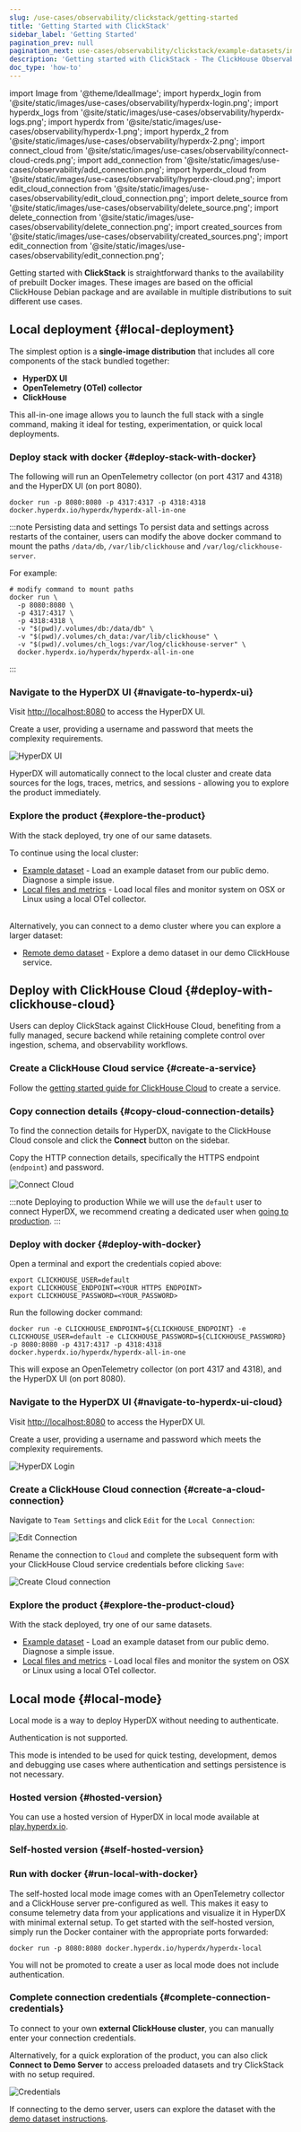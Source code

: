```yaml
---
slug: /use-cases/observability/clickstack/getting-started
title: 'Getting Started with ClickStack'
sidebar_label: 'Getting Started'
pagination_prev: null
pagination_next: use-cases/observability/clickstack/example-datasets/index
description: 'Getting started with ClickStack - The ClickHouse Observability Stack'
doc_type: 'how-to'
---
```


import Image from '@theme/IdealImage';
import hyperdx_login from '@site/static/images/use-cases/observability/hyperdx-login.png';
import hyperdx_logs from '@site/static/images/use-cases/observability/hyperdx-logs.png';
import hyperdx from '@site/static/images/use-cases/observability/hyperdx-1.png';
import hyperdx_2 from '@site/static/images/use-cases/observability/hyperdx-2.png';
import connect_cloud from '@site/static/images/use-cases/observability/connect-cloud-creds.png';
import add_connection from '@site/static/images/use-cases/observability/add_connection.png';
import hyperdx_cloud from '@site/static/images/use-cases/observability/hyperdx-cloud.png';
import edit_cloud_connection from '@site/static/images/use-cases/observability/edit_cloud_connection.png';
import delete_source from '@site/static/images/use-cases/observability/delete_source.png';
import delete_connection from '@site/static/images/use-cases/observability/delete_connection.png';
import created_sources from '@site/static/images/use-cases/observability/created_sources.png';
import edit_connection from '@site/static/images/use-cases/observability/edit_connection.png';

Getting started with **ClickStack** is straightforward thanks to the availability of prebuilt Docker images. These images are based on the official ClickHouse Debian package and are available in multiple distributions to suit different use cases.

## Local deployment {#local-deployment}

The simplest option is a **single-image distribution** that includes all core components of the stack bundled together:

- **HyperDX UI**
- **OpenTelemetry (OTel) collector**
- **ClickHouse**

This all-in-one image allows you to launch the full stack with a single command, making it ideal for testing, experimentation, or quick local deployments.

<VerticalStepper headerLevel="h3">

### Deploy stack with docker {#deploy-stack-with-docker}

The following will run an OpenTelemetry collector (on port 4317 and 4318) and the HyperDX UI (on port 8080).

```shell
docker run -p 8080:8080 -p 4317:4317 -p 4318:4318 docker.hyperdx.io/hyperdx/hyperdx-all-in-one
```

:::note Persisting data and settings
To persist data and settings across restarts of the container, users can modify the above docker command to mount the paths `/data/db`, `/var/lib/clickhouse` and `/var/log/clickhouse-server`. 

For example:

```shell
# modify command to mount paths
docker run \
  -p 8080:8080 \
  -p 4317:4317 \
  -p 4318:4318 \
  -v "$(pwd)/.volumes/db:/data/db" \
  -v "$(pwd)/.volumes/ch_data:/var/lib/clickhouse" \
  -v "$(pwd)/.volumes/ch_logs:/var/log/clickhouse-server" \
  docker.hyperdx.io/hyperdx/hyperdx-all-in-one
```
:::

### Navigate to the HyperDX UI {#navigate-to-hyperdx-ui}

Visit [http://localhost:8080](http://localhost:8080) to access the HyperDX UI.

Create a user, providing a username and password that meets the complexity requirements. 

<Image img={hyperdx_login} alt="HyperDX UI" size="lg"/>

HyperDX will automatically connect to the local cluster and create data sources for the logs, traces, metrics, and sessions - allowing you to explore the product immediately.

### Explore the product {#explore-the-product}

With the stack deployed, try one of our same datasets.

To continue using the local cluster:

- [Example dataset](/use-cases/observability/clickstack/getting-started/sample-data) - Load an example dataset from our public demo. Diagnose a simple issue.
- [Local files and metrics](/use-cases/observability/clickstack/getting-started/local-data) - Load local files and monitor system on OSX or Linux using a local OTel collector.

<br/>
Alternatively, you can connect to a demo cluster where you can explore a larger dataset: 

- [Remote demo dataset](/use-cases/observability/clickstack/getting-started/remote-demo-data) - Explore a demo dataset in our demo ClickHouse service.

</VerticalStepper>

## Deploy with ClickHouse Cloud {#deploy-with-clickhouse-cloud}

Users can deploy ClickStack against ClickHouse Cloud, benefiting from a fully managed, secure backend while retaining complete control over ingestion, schema, and observability workflows.

<VerticalStepper headerLevel="h3">

### Create a ClickHouse Cloud service {#create-a-service}

Follow the [getting started guide for ClickHouse Cloud](/getting-started/quick-start/cloud#1-create-a-clickhouse-service) to create a service.

### Copy connection details {#copy-cloud-connection-details}

To find the connection details for HyperDX, navigate to the ClickHouse Cloud console and click the <b>Connect</b> button on the sidebar. 

Copy the HTTP connection details, specifically the HTTPS endpoint (`endpoint`) and password.

<Image img={connect_cloud} alt="Connect Cloud" size="md"/>

:::note Deploying to production
While we will use the `default` user to connect HyperDX, we recommend creating a dedicated user when [going to production](/use-cases/observability/clickstack/production#create-a-user).
:::

### Deploy with docker {#deploy-with-docker}

Open a terminal and export the credentials copied above:

```shell
export CLICKHOUSE_USER=default
export CLICKHOUSE_ENDPOINT=<YOUR HTTPS ENDPOINT>
export CLICKHOUSE_PASSWORD=<YOUR_PASSWORD>
```

Run the following docker command:

```shell
docker run -e CLICKHOUSE_ENDPOINT=${CLICKHOUSE_ENDPOINT} -e CLICKHOUSE_USER=default -e CLICKHOUSE_PASSWORD=${CLICKHOUSE_PASSWORD} -p 8080:8080 -p 4317:4317 -p 4318:4318 docker.hyperdx.io/hyperdx/hyperdx-all-in-one
```

This will expose an OpenTelemetry collector (on port 4317 and 4318), and the HyperDX UI (on port 8080).

### Navigate to the HyperDX UI {#navigate-to-hyperdx-ui-cloud}

Visit [http://localhost:8080](http://localhost:8080) to access the HyperDX UI.

Create a user, providing a username and password which meets the complexity requirements. 

<Image img={hyperdx_login} alt="HyperDX Login" size="lg"/>

### Create a ClickHouse Cloud connection {#create-a-cloud-connection}

Navigate to `Team Settings` and click `Edit` for the `Local Connection`:

<Image img={edit_connection} alt="Edit Connection" size="lg"/>

Rename the connection to `Cloud` and complete the subsequent form with your ClickHouse Cloud service credentials before clicking `Save`:

<Image img={edit_cloud_connection} alt="Create Cloud connection" size="lg"/>

### Explore the product {#explore-the-product-cloud}

With the stack deployed, try one of our same datasets.

- [Example dataset](/use-cases/observability/clickstack/getting-started/sample-data) - Load an example dataset from our public demo. Diagnose a simple issue.
- [Local files and metrics](/use-cases/observability/clickstack/getting-started/local-data) - Load local files and monitor the system on OSX or Linux using a local OTel collector.

</VerticalStepper>

## Local mode {#local-mode}

Local mode is a way to deploy HyperDX without needing to authenticate. 

Authentication is not supported. 

This mode is intended to be used for quick testing, development, demos and debugging use cases where authentication and settings persistence is not necessary.

### Hosted version {#hosted-version}

You can use a hosted version of HyperDX in local mode available at [play.hyperdx.io](https://play.hyperdx.io).

### Self-hosted version {#self-hosted-version}

<VerticalStepper headerLevel="h3">

### Run with docker {#run-local-with-docker}

The self-hosted local mode image comes with an OpenTelemetry collector and a ClickHouse server pre-configured as well. This makes it easy to consume telemetry data from your applications and visualize it in HyperDX with minimal external setup. To get started with the self-hosted version, simply run the Docker container with the appropriate ports forwarded:

```shell
docker run -p 8080:8080 docker.hyperdx.io/hyperdx/hyperdx-local
```

You will not be promoted to create a user as local mode does not include authentication.

### Complete connection credentials {#complete-connection-credentials}

To connect to your own **external ClickHouse cluster**, you can manually enter your connection credentials.

Alternatively, for a quick exploration of the product, you can also click **Connect to Demo Server** to access preloaded datasets and try ClickStack with no setup required.

<Image img={hyperdx_2} alt="Credentials" size="md"/>

If connecting to the demo server, users can explore the dataset with the [demo dataset instructions](/use-cases/observability/clickstack/getting-started/remote-demo-data).

</VerticalStepper>

